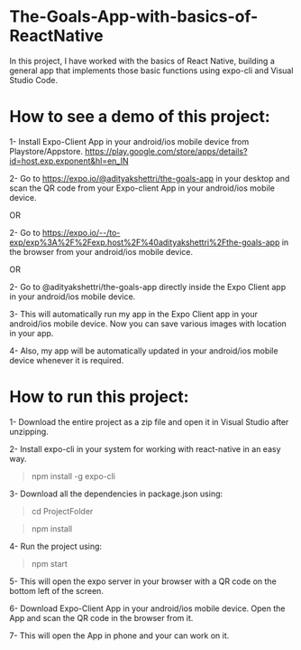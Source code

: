 # The-Goals-App-with-basics-of-ReactNative
In this project, I have worked with the basics of React Native, building a general app that implements those basic functions using expo-cli and Visual Studio Code.

# How to see a demo of this project:

1- Install Expo-Client App in your android/ios mobile device from Playstore/Appstore.
https://play.google.com/store/apps/details?id=host.exp.exponent&hl=en_IN

2- Go to https://expo.io/@adityakshettri/the-goals-app in your desktop and scan the QR code from your Expo-client App in your android/ios mobile device.

OR

2- Go to https://expo.io/--/to-exp/exp%3A%2F%2Fexp.host%2F%40adityakshettri%2Fthe-goals-app in the browser from your android/ios mobile device.

OR

2- Go to @adityakshettri/the-goals-app directly inside the Expo Client app in your android/ios mobile device.

3- This will automatically run my app in the Expo Client app in your android/ios mobile device. Now you can save various images with location in your app. 

4- Also, my app will be automatically updated in your android/ios mobile device whenever it is required.

# How to run this project:

1- Download the entire project as a zip file and open it in Visual Studio after unzipping.

2- Install expo-cli in your system for working with react-native in an easy way.
> npm install -g expo-cli

3- Download all the dependencies in package.json using:
> cd ProjectFolder

> npm install

4- Run the project using:
> npm start

5- This will open the expo server in your browser with a QR code on the bottom left of the screen.

6- Download Expo-Client App in your android/ios mobile device. Open the App and scan the QR code in the browser from it.

7- This will open the App in phone and your can work on it.
